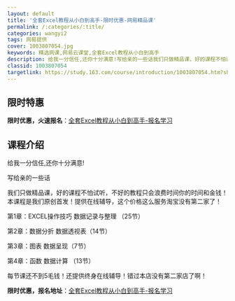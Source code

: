 ```yaml
---
layout: default
title: '全套Excel教程从小白到高手-限时优惠-网易精品课'
permalink: /:categories/:title/
categories: wangyi2
tags: 网易提供
cover: 1003807054.jpg
keywords: 精选网课,网易云课堂,全套Excel教程从小白到高手
description: 给我一分信任,还你十分满意!写给亲的一些话我们只做精品课，好的课程不怕试听，不好的教程只会浪费时间你的时间和金钱！本课程
classid: 1003807054
targetlink: https://study.163.com/course/introduction/1003807054.htm?share=1&shareId=1025206652&utm_campaign=share&utm_medium=iphoneShare&utm_source=&utm_u=1025206652
---
```


## 限时特惠

**限时优惠，火速报名**：[全套Excel教程从小白到高手-报名学习](https://study.163.com/course/introduction/1003807054.htm?share=1&shareId=1025206652&utm_campaign=share&utm_medium=iphoneShare&utm_source=&utm_u=1025206652)

## 课程介绍

给我一分信任,还你十分满意!

   写给亲的一些话 

 我们只做精品课，好的课程不怕试听，不好的教程只会浪费时间你的时间和金钱！本课程是我们原创首发！提供在线辅导，这个价格这么服务淘宝没有第二家了！ 

第1章：EXCEL操作技巧 数据记录与整理 （25节） 

第2章：数据分折 数据透视表（14节） 

第3章：图表 数据呈现（7节） 

第4章：函数 数据计算 （13节） 

 

每节课还不到5毛钱！还提供终身在线辅导！错过本店没有第二家店了啊！

**限时优惠，报名地址**：[全套Excel教程从小白到高手-报名学习](https://study.163.com/course/introduction/1003807054.htm?share=1&shareId=1025206652&utm_campaign=share&utm_medium=iphoneShare&utm_source=&utm_u=1025206652)

